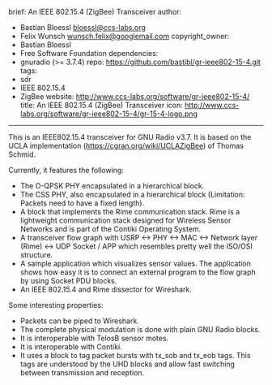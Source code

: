 brief: An IEEE 802.15.4 (ZigBee) Transceiver
author:
  - Bastian Bloessl <bloessl@ccs-labs.org>
  - Felix Wunsch <wunsch.felix@googlemail.com>
copyright_owner:
  - Bastian Bloessl
  - Free Software Foundation
dependencies:
  - gnuradio (>= 3.7.4)
repo: https://github.com/bastibl/gr-ieee802-15-4.git
tags:
  - sdr
  - IEEE 802.15.4
  - ZigBee
website: http://www.ccs-labs.org/software/gr-ieee802-15-4/
title: An IEEE 802.15.4 (ZigBee) Transceiver
icon: http://www.ccs-labs.org/software/gr-ieee802-15-4/gr-15-4-logo.png
---
This is an IEEE802.15.4 transceiver for GNU Radio v3.7. It is based on the UCLA implementation (https://cgran.org/wiki/UCLAZigBee) of Thomas Schmid.

Currently, it features the following:

- The O-QPSK PHY encapsulated in a hierarchical block.
- The CSS PHY, also encapsulated in a hierarchical block (Limitation: Packets need to have a fixed length). 
- A block that implements the Rime communication stack. Rime is a lightweight communication stack designed for Wireless Sensor Networks and is part of the Contiki Operating System.
- A transceiver flow graph with USRP <-> PHY <-> MAC <-> Network layer (Rime) <-> UDP Socket / APP which resembles pretty well the ISO/OSI structure.
- A sample application which visualizes sensor values. The application shows how easy it is to connect an external program to the flow graph by using Socket PDU blocks.
- An IEEE 802.15.4 and Rime dissector for Wireshark.

Some interesting properties:
- Packets can be piped to Wireshark.
- The complete physical modulation is done with plain GNU Radio blocks.
- It is interoperable with TelosB sensor motes.
- It is interoperable with Contiki.
- It uses a block to tag packet bursts with tx_sob and tx_eob tags. This tags are understood by the UHD blocks and allow fast switching between transmission and reception.
